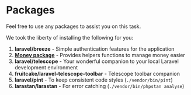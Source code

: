 # Packages

Feel free to use any packages to assist you on this task.

We took the liberty of installing the following for you:
1. **laravel/breeze** - Simple authentication features for the application
2. **[Money package](https://github.com/akaunting/laravel-money)** - Provides helpers functions to manage money easier
3. **laravel/telescope** - Your wonderful companion to your local Laravel development environment
4. **fruitcake/laravel-telescope-toolbar** - Telescope toolbar companion
5. **laravel/pint** - To keep consistent code styles (`./vendor/bin/pint`)
6. **larastan/larastan** - For error catching (`./vendor/bin/phpstan analyse`)

